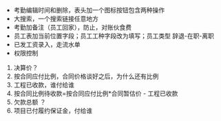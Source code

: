 - 考勤编辑时间和删除，表头加一个图标按钮包含两种操作
- 大搜索，一个搜索链接任意地方
- 考勤加备注（员工回家），防止，对账伙食费
- 员工表加当前位置字段；员工工种字段改为填写；员工类型 辞退-在职-离职
- 已发工资录入，走流水单
- 权限控制


1. 决算价？
2. 按合同应付比例，合同价格谈好之后，为什么还有比例
3. 工程已收款，谁付给谁
4. 按合同比例待收款=按合同应付比例*合同暂估价 - 工程已收款
5. 欠款总额 ？
6. 项目已付履约保证金，付给谁